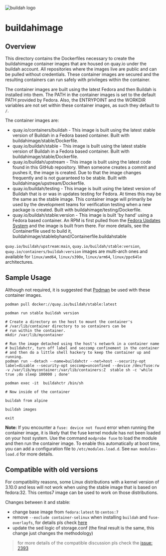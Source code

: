 ![buildah logo](https://cdn.rawgit.com/containers/buildah/master/logos/buildah-logo_large.png)

# buildahimage

## Overview

This directory contains the Dockerfiles necessary to create the buildahimage container
images that are housed on quay.io under the buildah account.  All repositories where
the images live are public and can be pulled without credentials.  These container images are secured and the
resulting containers can run safely with privileges within the container.

The container images are built using the latest Fedora and then Buildah is installed into them.
The PATH in the container images is set to the default PATH provided by Fedora.  Also, the
ENTRYPOINT and the WORKDIR variables are not set within these container images, as such they
default to `/`.

The container images are:

  * quay.io/containers/buildah - This image is built using the latest stable version of Buildah in a Fedora based container.  Built with buildahimage/stable/Dockerfile.
  * quay.io/buildah/stable - This image is built using the latest stable version of Buildah in a Fedora based container.  Built with buildahimage/stable/Dockerfile.
  * quay.io/buildah/upstream - This image is built using the latest code found in this GitHub repository.  When someone creates a commit and pushes it, the image is created.  Due to that the image changes frequently and is not guaranteed to be stable.  Built with buildahimage/upstream/Dockerfile.
  * quay.io/buildah/testing - This image is built using the latest version of Buildah that is or was in updates testing for Fedora.  At times this may be the same as the stable image.  This container image will primarily be used by the development teams for verification testing when a new package is created.  Built with buildahimage/testing/Dockerfile.
  * quay.io/buildah/stable:version - This image is built 'by hand' using a Fedora based container.  An RPM is first pulled from the [Fedora Updates System](https://bodhi.fedoraproject.org/) and the image is built from there.  For more details, see the Containerfile used to build it, buildahimage/stablebyhand/Containerfile.buildahstable

`quay.io/buildah/upstream:main`, `quay.io/buildah/stable:version`, `quay.io/containers/buildah:version` images are multi-arch ones and available for `linux/amd64`, `linux/s390x`, `linux/arm64`, `linux/ppc64le` architectures.

## Sample Usage

Although not required, it is suggested that [Podman](https://github.com/containers/podman) be used with these container images.

```
podman pull docker://quay.io/buildah/stable:latest

podman run stable buildah version

# Create a directory on the host to mount the container's
# /var/lib/container directory to so containers can be
# run within the container.
mkdir /var/lib/mycontainer

# Run the image detached using the host's network in a container name
# buildahctr, turn off label and seccomp confinement in the container
# and then do a little shell hackery to keep the container up and running.
podman run --detach --name=buildahctr --net=host --security-opt label=disable --security-opt seccomp=unconfined --device /dev/fuse:rw -v /var/lib/mycontainer:/var/lib/containers:Z  stable sh -c 'while true ;do sleep 100000 ; done'

podman exec -it  buildahctr /bin/sh

# Now inside of the container

buildah from alpine

buildah images

exit
```

**Note:** If you encounter a `fuse: device not found` error when running the container image, it is likely that
the fuse kernel module has not been loaded on your host system.  Use the command `modprobe fuse` to load the
module and then run the container image.  To enable this automatically at boot time, you can add a configuration
file to `/etc/modules.load.d`.  See `man modules-load.d` for more details.

## Compatible with old versions
For compatibility reasons, some Linux distributions with a kernel version of 3.10.0 and less will not work when using the stable image that is based on fedora:32. This centos7 image can be used to work on those distributions.

Changes between it and stable:
- change base image from `fedora:latest` to `centos:7`
- remove `--exclude container-selinux` when installing `buildah` and `fuse-overlayfs`, for details pls check [here](https://bugzilla.redhat.com/show_bug.cgi?id=1806044)
- update the sed logic of storage.conf (the final result is the same, this change just changes the methodology)

> for more details of the compatible discussion pls check the [issue: 2393](https://github.com/containers/buildah/issues/2393)
